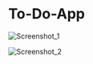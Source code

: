 # To-Do-App
![Screenshot_1](https://github.com/ErNadeemAli/To-Do-App/assets/88378641/346301aa-4a23-454e-b5eb-5b99ac2b03f9)

![Screenshot_2](https://github.com/ErNadeemAli/To-Do-App/assets/88378641/80585ef3-11b0-4a5e-bef9-36ee0c744085)
